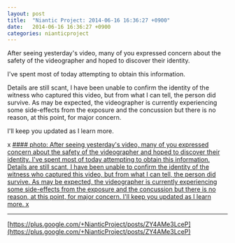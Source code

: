 ```yaml
---
layout: post
title:  "Niantic Project: 2014-06-16 16:36:27 +0900"
date:   2014-06-16 16:36:27 +0900
categories: nianticproject
---
```

After seeing yesterday's video, many of you expressed concern about the safety of the videographer and hoped to discover their identity.

I've spent most of today attempting to obtain this information.

Details are still scant, I have been unable to confirm the identity of the witness who captured this video, but from what I can tell, the person did survive. As may be expected, the videographer is currently experiencing some side-effects from the exposure and the concussion but there is no reason, at this point, for major concern.

I'll keep you updated as I learn more.

x
[#### photo: After seeing yesterday's video, many of you expressed concern about the safety of the videographer and hoped to discover their identity.
I've spent most of today attempting to obtain this information.
Details are still scant, I have been unable to confirm the identity of the witness who captured this video, but from what I can tell, the person did survive. As may be expected, the videographer is currently experiencing some side-effects from the exposure and the concussion but there is no reason, at this point, for major concern.
I'll keep you updated as I learn more.
x](https://lh5.googleusercontent.com/-2XmPcrMyeEM/U56dl4vvHWI/AAAAAAAAawk/SS_a7j2Nu2E/w1920-h1080/Recursion.jpg "")
- - -
[https://plus.google.com/+NianticProject/posts/ZY4AMe3LceP](https://plus.google.com/+NianticProject/posts/ZY4AMe3LceP)
